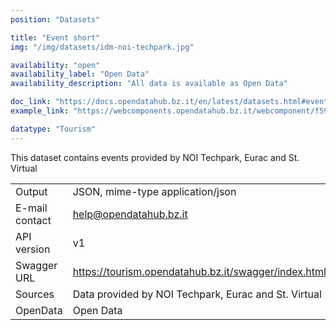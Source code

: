 ```yaml
---
position: "Datasets"

title: "Event short"
img: "/img/datasets/idm-noi-techpark.jpg"

availability: "open"
availability_label: "Open Data"
availability_description: "All data is available as Open Data"

doc_link: "https://docs.opendatahub.bz.it/en/latest/datasets.html#eventshort-dataset"
example_link: "https://webcomponents.opendatahub.bz.it/webcomponent/f594de36-0136-4c27-a0e6-570fa7014129"

datatype: "Tourism"
---
```


This dataset contains events provided by NOI Techpark, Eurac and St. Virtual

|                |                                                                |
| :------------- | -------------------------------------------------------------- |
| Output         | JSON, mime-type application/json                               |
| E-mail contact | help@opendatahub.bz.it                                         |
| API version    | v1                                                             |
| Swagger URL    | https://tourism.opendatahub.bz.it/swagger/index.html#/EventShort |
| Sources        | Data provided by NOI Techpark, Eurac and St. Virtual           |
| OpenData       | Open Data                                                      |
